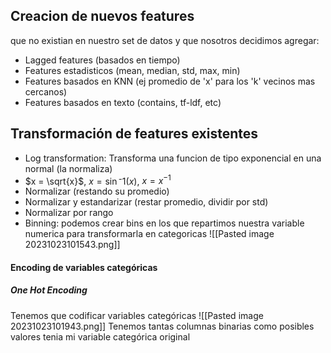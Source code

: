 ## Creacion de nuevos features
que no existian en nuestro set de datos y que nosotros decidimos agregar:
- Lagged features (basados en tiempo)
- Features estadisticos (mean, median, std, max, min)
- Features basados en KNN (ej promedio de 'x' para los 'k' vecinos mas cercanos)
- Features basados en texto (contains, tf-ldf, etc)

## Transformación de features existentes
- Log transformation: Transforma una funcion de tipo exponencial en una normal (la normaliza)
- $x = \sqrt{x}$, $x=\sin⁻1(x)$, $x=x^{-1}$
- Normalizar (restando su promedio)
- Normalizar y estandarizar (restar promedio, dividir por std)
- Normalizar por rango 
- Binning: podemos crear bins en los que repartimos nuestra variable numerica para transformarla en categoricas ![[Pasted image 20231023101543.png]]
#### Encoding de variables categóricas
##### One Hot Encoding
Tenemos que codificar variables categóricas
![[Pasted image 20231023101943.png]]
Tenemos tantas columnas binarias como posibles valores tenia mi variable categórica original